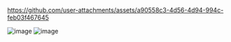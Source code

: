 


https://github.com/user-attachments/assets/a90558c3-4d56-4d94-994c-feb03f467645




![image](https://github.com/user-attachments/assets/1862955f-780a-41aa-a1b7-18ca281314d9)
![image](https://github.com/user-attachments/assets/c46a5d71-27c1-40b6-8a90-3480eaba9a0a)

